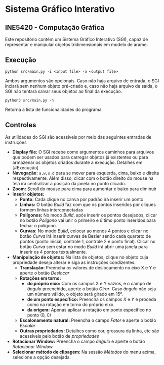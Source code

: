 # Sistema Gráfico Interativo
## INE5420 - Computação Gráfica
Este repositório contém um Sistema Gráfico Interativo (SGI), capaz de representar e manipular objetos tridimensionais em modelo de arame.

## Execução
```
python src/main.py -i <input file> -o <output file>
```
Ambos argumentos são opcionais. Caso não haja arquivo de entrada, o SGI inciará sem nenhum objeto pré-criado e, caso não haja arquivo de saída, o SGI não tentará salvar seus objetos ao final da execução.

```
python3 src/main.py -h
```

Retorna a lista de funcionalidades do programa

## Controles
As utilidades do SGI são acessíveis por meio das seguintes entradas de instruções
- **Display file:** O SGI recebe como argumentos caminhos para arquivos que podem ser usados para carregar objetos já existentes ou para armazenar os objetos criados durante a execução. Detalhes em [#Execução]
- **Navegação:** `a,w,s,d` para se mover para esquerda, cima, baixo e direita respectivamente. Além disso, clicar com o botão direito do mouse na tela irá centralizar a posição da janela no ponto clicado.
- **Zoom:** Scroll do mouse para cima para aumentar e baixo para diminuir
- **Inserir objetos:**
  - **Ponto:** Cada clique no canva por padrão irá inserir um ponto
  - **Linhas:** O botão *Build* faz com que os pontos inseridos por cliques formem linhas interconectadas
  - **Polígonos:** No modo *Build*, após inserir os pontos desejados, clicar no botão *Polígono* vai unir o primeiro e último ponto inseridos para fechar o polígono.  
  - **Curvas:** No modo *Build*, colocar ao menos 4 pontos e clicar no botão *Curva* irá inserir curvas de Bezier sendo cada quarteto de pontos (ponto inicial, controle 1, controle 2 e ponto final). Clicar no botão *Curva* sem estar no modo *Build* irá abrir uma janela para inserir os 4 pontos textualmente.
- **Manipulação de objetos:** Na lista de objetos, clique no objeto cuja propriedade deseja alterar e siga as instruções condizentes.
  - **Translação:** Preencha os valores de deslocamento no eixo X e Y e aperte o botão *Deslocar*
  - **Rotações em torno:**
    - **do próprio eixo:** Com os campos X e Y vazios, e o campo de *ângulo* preenchido, aperte o botão *Girar*. Caso *ângulo* não seja um número válido, o objeto será girado em 15º.
    - **de um ponto específico:** Preencha os campos *X* e *Y* e proceda como na rotação em torno do próprio eixo.
    - **da origem:** Apenas aplicar a rotação em ponto específico no ponto (0, 0)
  - **Escalonamento natural:** Preencha o campo *Fator* e aperte o botão *Escalar*
  - **Outras propriedades:** Detalhes como cor, grossura da linha, etc são acessíveis pelo botão de *propriedades*
- **Rotacionar Window:** Preencha o campo *ângulo* e aperte o botão *Rotacionar Window*
- **Selecionar método de clipagem:** Na sessão *Métodos* do menu acima, selecione a opção desejada.
